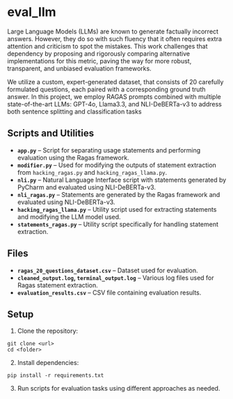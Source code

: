 # eval_llm
Large Language Models (LLMs) are known to generate factually incorrect answers. However, they do so with such fluency that it often requires extra attention and criticism to spot the mistakes. This work challenges that dependency by proposing and rigorously comparing alternative implementations for this metric, paving the way for more robust, transparent, and unbiased evaluation frameworks.



We utilize a custom, expert-generated dataset, that consists of 20 carefully formulated questions, each paired with a corresponding ground truth answer. In this project, we employ RAGAS prompts combined with multiple state-of-the-art LLMs: GPT-4o, Llama3.3, and NLI-DeBERTa-v3 to address both sentence splitting and classification tasks

## **Scripts and Utilities**
- **`app.py`** – Script for separating usage statements and performing evaluation using the Ragas framework.
- **`modifier.py`** – Used for modifying the outputs of statement extraction from `hacking_ragas.py` and `hacking_ragas_llama.py`.
- **`nli.py`** – Natural Language Interface script with statements generated by PyCharm and evaluated using NLI-DeBERTa-v3.
- **`nli_ragas.py`** – Statements are generated by the Ragas framework and evaluated using NLI-DeBERTa-v3.
- **`hacking_ragas_llama.py`** – Utility script used for extracting statements and modifying the LLM model used.
- **`statements_ragas.py`** – Utility script specifically for handling statement extraction.


## **Files**
- **`ragas_20_questions_dataset.csv`** – Dataset used for evaluation.
- **`cleaned_output.log`, `terminal_output.log`** – Various log files used for Ragas statement extraction.
- **`evaluation_results.csv`** – CSV file containing evaluation results.

## Setup
1. Clone the repository:
```
git clone <url>
cd <folder>
```
2. Install dependencies:
```
pip install -r requirements.txt
```
3. Run scripts for evaluation tasks using different approaches as needed.
